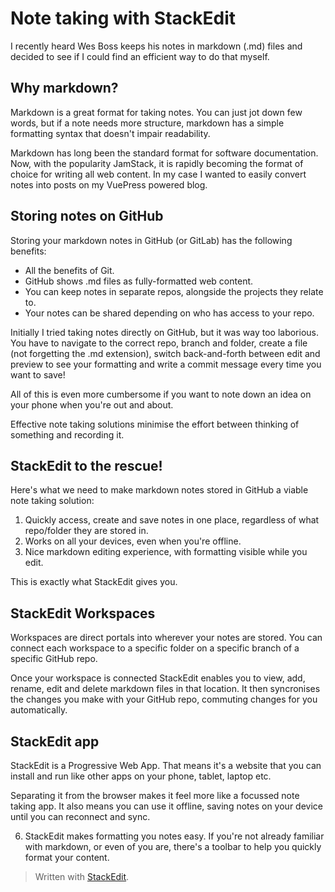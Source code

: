 # Note taking with StackEdit
I recently heard Wes Boss keeps his notes in markdown (.md) files and decided to see if I could find an efficient way to do that myself.

## Why markdown?
Markdown is a great format for taking notes. You can just jot down few words, but if a note needs more structure, markdown has a simple formatting syntax that doesn't impair readability.

Markdown has long been the standard format for software documentation. Now, with the popularity JamStack, it is rapidly becoming the format of choice for writing all web content. In my case I wanted to easily convert notes into posts on my VuePress powered blog.

## Storing notes on GitHub
Storing your markdown notes in GitHub (or GitLab) has the following benefits:

 - All the benefits of Git.
 - GitHub shows .md files as fully-formatted web content.
 - You can keep notes in separate repos, alongside the projects they relate to.
 - Your notes can be shared depending on who has access to your repo.

Initially I tried taking notes directly on GitHub, but it was way too laborious. You have to navigate to the correct repo, branch and folder, create a file (not forgetting the .md extension), switch back-and-forth between edit and preview to see your formatting and write a commit message every time you want to save!

All of this is even more cumbersome if you want to note down an idea on your phone when you're out and about.

Effective note taking solutions minimise the effort between thinking of something and recording it.

## StackEdit to the rescue!

Here's what we need to make markdown notes stored in GitHub a viable note taking solution:

1. Quickly access, create and save notes in one place, regardless of what repo/folder they are stored in.
2. Works on all your devices, even when you're offline.
3. Nice markdown editing experience, with formatting visible while you edit.

This is exactly what StackEdit gives you.

## StackEdit Workspaces
Workspaces are direct portals into wherever your notes are stored. You can connect each workspace to a specific folder on a specific branch of a specific GitHub repo.

Once your workspace is connected StackEdit enables you to view, add, rename, edit and delete markdown files in that location. It then syncronises the changes you make with your GitHub repo, commuting changes for you automatically.
 
## StackEdit app
StackEdit is a Progressive Web App. That means it's a website that you can install and run like other apps on your phone, tablet, laptop etc.

Separating it from the browser makes it feel more like a focussed note taking app. It also means you can use it offline, saving notes on your device until you can reconnect and sync.

6. StackEdit makes formatting you notes easy. If you're not already familiar with markdown, or even of you are, there's a toolbar to help you quickly format your content.



> Written with [StackEdit](https://stackedit.io/).
<!--stackedit_data:
eyJoaXN0b3J5IjpbMTY1NDkxNjc1LDEyOTcxNTY4MzIsLTk0Nj
YzOTAyNiwyMDMwMjA1Mjk4LC0xODk1MDEwOTIzLC04NDUxNzQ2
ODcsLTcwMDk2NDc5NSwtOTUwNjUzMzQ5LC0xMjMwMDIwMTQ1LC
0yMDQ0NzMzMjJdfQ==
-->